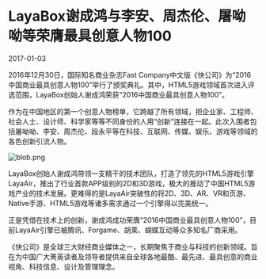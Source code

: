 # LayaBox谢成鸿与李安、周杰伦、屠呦呦等荣膺最具创意人物100

2017-01-03  

2016年12月30日，国际知名商业杂志Fast Company中文版《快公司》为“2016中国商业最具创意人物100”举行了颁奖典礼。其中，HTML5游戏领域首次进入评选范围，LayaBox创始人谢成鸿荣获“2016中国商业最具创意人物100”。

作为在中国地区的第一个创意人物榜单，它跨越了所有领域，把企业家、工程师、社会人士、设计师、科学家等等不同身份的人用“创新”连接在一起。此次入围者包括屠呦呦、李安、周杰伦、段永平等在科技、互联网、传媒、娱乐、游戏等领域的各色创新引流人物。

![blob.png](http://www.layabox.com/uploadfile/image/20170103/1483446970966035.png)

LayaBox创始人谢成鸿带领一支精干的技术团队，打造了领先的HTML5游戏引擎LayaAir，推出了行业首款APP级别的2D和3D游戏，极大的推动了中国HTML5游戏产业的技术发展。更难得的是LayaAir突破性的将2D、3D、AR、VR和页游、Native手游、HTML5游戏等诸多需求通过一个引擎得以完美统一。

正是凭借在技术上的创新，谢成鸿成功荣膺“2016中国商业最具创意人物100”，目前LayaAir引擎已被腾讯、Forgame、胡莱、蝴蝶互动等众多知名厂商采用。

《快公司》是全球三大财经商业媒体之一，长期聚焦于商业与科技的创新领域。旨在为中国广大菁英读者及领导者提供来自全球各地最酷、最先进、最具创意的商业视角、科技信息、设计及管理理念。
